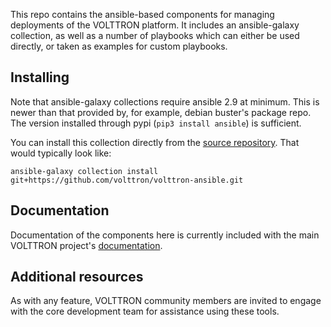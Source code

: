 This repo contains the ansible-based components for managing deployments of the VOLTTRON platform.
It includes an ansible-galaxy collection, as well as a number of playbooks which can either be used directly,
or taken as examples for custom playbooks.

## Installing

Note that ansible-galaxy collections require ansible 2.9 at minimum.
This is newer than that provided by, for example, debian buster's package repo.
The version installed through pypi (`pip3 install ansible`) is sufficient.

You can install this collection directly from the [source repository](https://docs.ansible.com/ansible/devel/user_guide/collections_using.html#installing-a-collection-from-a-git-repository).
That would typically look like:

```
ansible-galaxy collection install git+https://github.com/volttron/volttron-ansible.git
```

## Documentation

Documentation of the components here is currently included with the main VOLTTRON project's [documentation](volttron.readthedocks.io).

## Additional resources

As with any feature, VOLTTRON community members are invited to engage with the core development team for assistance using these tools.
